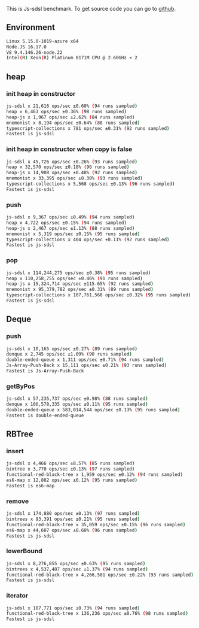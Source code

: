 This is Js-sdsl benchmark. To get source code you can go to [github](https://github.com/js-sdsl/benchmark).

## Environment

```bash
Linux 5.15.0-1019-azure x64
Node.JS 16.17.0
V8 9.4.146.26-node.22
Intel(R) Xeon(R) Platinum 8171M CPU @ 2.60GHz × 2
```

## heap

### init heap in constructor

```bash
js-sdsl x 21,616 ops/sec ±0.60% (94 runs sampled)
heap x 6,463 ops/sec ±0.36% (98 runs sampled)
heap-js x 1,967 ops/sec ±2.62% (84 runs sampled)
mnemonist x 8,194 ops/sec ±0.64% (88 runs sampled)
typescript-collections x 781 ops/sec ±0.31% (92 runs sampled)
Fastest is js-sdsl
```

### init heap in constructor when copy is false

```bash
js-sdsl x 45,726 ops/sec ±0.26% (93 runs sampled)
heap x 32,570 ops/sec ±0.18% (96 runs sampled)
heap-js x 14,908 ops/sec ±0.48% (92 runs sampled)
mnemonist x 33,395 ops/sec ±0.30% (93 runs sampled)
typescript-collections x 5,568 ops/sec ±0.13% (96 runs sampled)
Fastest is js-sdsl
```

### push

```bash
js-sdsl x 9,367 ops/sec ±0.49% (94 runs sampled)
heap x 4,722 ops/sec ±0.15% (94 runs sampled)
heap-js x 2,467 ops/sec ±1.13% (88 runs sampled)
mnemonist x 5,319 ops/sec ±0.15% (95 runs sampled)
typescript-collections x 404 ops/sec ±0.11% (92 runs sampled)
Fastest is js-sdsl
```

### pop

```bash
js-sdsl x 114,244,275 ops/sec ±0.38% (95 runs sampled)
heap x 110,258,755 ops/sec ±0.46% (91 runs sampled)
heap-js x 15,324,714 ops/sec ±115.65% (92 runs sampled)
mnemonist x 95,379,782 ops/sec ±0.31% (89 runs sampled)
typescript-collections x 107,761,568 ops/sec ±0.32% (95 runs sampled)
Fastest is js-sdsl
```

## Deque

### push

```bash
js-sdsl x 10,165 ops/sec ±0.27% (89 runs sampled)
denque x 2,745 ops/sec ±1.09% (90 runs sampled)
double-ended-queue x 1,311 ops/sec ±0.71% (94 runs sampled)
Js-Array-Push-Back x 15,111 ops/sec ±0.21% (93 runs sampled)
Fastest is Js-Array-Push-Back
```

### getByPos

```bash
js-sdsl x 57,235,737 ops/sec ±0.98% (88 runs sampled)
denque x 106,578,335 ops/sec ±0.11% (95 runs sampled)
double-ended-queue x 583,014,544 ops/sec ±0.13% (95 runs sampled)
Fastest is double-ended-queue
```

## RBTree

### insert

```bash
js-sdsl x 4,466 ops/sec ±8.57% (85 runs sampled)
bintree x 3,770 ops/sec ±0.13% (97 runs sampled)
functional-red-black-tree x 1,959 ops/sec ±0.12% (94 runs sampled)
es6-map x 12,882 ops/sec ±0.12% (95 runs sampled)
Fastest is es6-map
```

### remove

```bash
js-sdsl x 174,880 ops/sec ±0.13% (97 runs sampled)
bintrees x 93,391 ops/sec ±0.21% (95 runs sampled)
functional-red-black-tree x 35,059 ops/sec ±0.15% (96 runs sampled)
es6-map x 44,607 ops/sec ±0.60% (96 runs sampled)
Fastest is js-sdsl
```

### lowerBound

```bash
js-sdsl x 8,276,855 ops/sec ±0.63% (95 runs sampled)
bintrees x 4,537,487 ops/sec ±1.37% (94 runs sampled)
functional-red-black-tree x 4,266,581 ops/sec ±0.22% (93 runs sampled)
Fastest is js-sdsl
```

### iterator

```bash
js-sdsl x 187,771 ops/sec ±0.73% (94 runs sampled)
functional-red-black-tree x 136,236 ops/sec ±0.76% (98 runs sampled)
Fastest is js-sdsl
```
